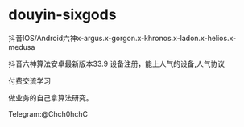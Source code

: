 # douyin-sixgods
抖音IOS/Android六神x-argus.x-gorgon.x-khronos.x-ladon.x-helios.x-medusa

抖音六神算法安卓最新版本33.9
设备注册，能上人气的设备,人气协议


付费交流学习

做业务的自己拿算法研究。

Telegram:@Chch0hchC




